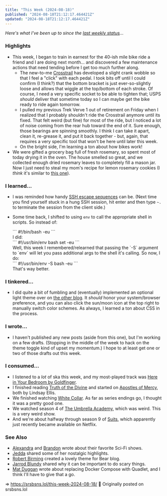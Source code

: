 ```yaml
---
title: "This Week (2024-08-18)"
published: "2024-08-18T21:12:17.464421Z"
updated: "2024-08-18T21:12:17.464421Z"
---
```


*Here's what I've been up to since the [last weekly status](/this-week-2024-08-11)...*

### Highlights

- This week, I began to train in earnest for the 40-ish mile bike ride a friend and I are doing next month... and discovered a few maintenance actions that need tending before I get too much further along.
    - The new-to-me [Crosstrail](/new-ride/) has developed a slight crank wobble so that I feel a "click" with each pedal. I took bits off until I could confirm (I think?) that the bottom bracket is just ever-so-slightly loose and allows that wiggle at the top/bottom of each stroke. Of course, I need a very specific socket to be able to tighten that; USPS *should* deliver that sometime today so I can maybe get the bike ready to ride again tomorrow.
    - I pulled my previous Trek Verve 1 out of retirement on Friday when I realized that I probably shouldn't ride the Crosstrail anymore until its fixed. That felt weird (but fine) for most of the ride, but I noticed a lot of noise coming from the rear hub toward the end of it. Sure enough, those bearings are spinning smoothly. I think I can take it apart, clean it, re-grease it, and put it back together - but, again, that requires a very specific tool that won't be here until later this week.
    - On the bright side, I'm learning a ton about how bikes work!
- We were gifted a grocery bag full of fresh rosemary, so spent most of today drying it in the oven. The house smelled so great, and we collected enough dried rosemary leaves to completely fill a mason jar. Now I just need to steal my mom's recipe for lemon rosemary cookies (I *think* it's similar to [this one](https://nursingmyappetite.com/2015/06/25/lemon-rosemary-shortbread-cookies-with-sea-salt/)).

### I learned...

- I was reminded how handy [SSH escape sequences](https://notes.runtimeterror.dev/Linux/SSH-Escape-Sequences) can be. (Next time you find yourself stuck in a hung SSH session, hit enter and then type `~.` to terminate the session from the client side.)
- Some time back, I shifted to using `env` to call the appropriate shell in scripts. So instead of:
    
    <div class="highlight">```
    <span></span><span class="ch">#!/bin/bash -eu</span>
    ```
    
    </div>I did:
    
    <div class="highlight">```
    <span></span><span class="ch">#!/usr/bin/env bash</span>
    <span class="nb">set</span><span class="w"> </span>-eu
    ```
    
    </div>Well, this week I remembered/relearned that passing the `-S` argument to `env` will let you pass additional args to the shell it's calling. So now, I do:
    
    <div class="highlight">```
    <span></span><span class="ch">#!/usr/bin/env -S bash -eu</span>
    ```
    
    </div>That's way better.

### I tinkered...

- I did quite a bit of fumbling and (eventually) implemented an optional light theme over on [the other blog](https://runtimeterror.dev). It *should* honor your system/browser preference, and you can also click the sun/moon icon at the top right to manually switch color schemes. As always, I learned a ton about CSS in the process.

### I wrote...

- I haven't published any new posts (aside from this one), but I'm working on a few drafts. (Stopping in the middle of the week to hack on the theme toggle kind of upset my momentum.) I hope to at least get one or two of those drafts out this week.

### I consumed...

- I listened to a *lot* of ska this week, and my most-played track was [Here in Your Bedroom by Goldfinger](https://musicthread.app/link/2kqdX6FFi9NjHFkUjw1UngEoiP8).
- I finished reading [Truth of the Divine](https://openlibrary.org/works/OL24198736W/Truth_of_the_Divine) and started on [Apostles of Mercy](https://openlibrary.org/works/OL38083372W/Apostles_of_Mercy), both by Lindsay Ellis.
- We finished watching [White Collar](https://www.imdb.com/title/tt1358522/). As far as series endings go, I thought it was a pretty good one.
- We watched season 4 of [The Umbrella Academy](https://www.imdb.com/title/tt1312171/), which was weird. This is a very weird show.
- And we're about halfway through season 9 of [Suits](https://www.imdb.com/title/tt1632701/), which apparently just recently became available on Netflix.

### See Also

- [Alexandra](https://alexandrawolfe.ca/going-back-to-the-future/) and [Brandon](https://wand3r.net/favorite-scifi-shows/) wrote about their favorite Sci-Fi shows.
- [Jedda](https://notes.jeddacp.com/my-millennial-memories/) shared some of her nostalgic highlights.
- [Robert Birming](https://birming.com/bearming/) created a lovely theme for Bear blog.
- [Jarrod Blundy](https://heydingus.net/blog/2024/8/on-doing-scary-things) shared why it can be important to do scary things.
- [Mat Duggan](https://matduggan.com/replace-compose-with-quadlet/) wrote about replacing Docker Compose with Quadlet, and I think I'll have to give that a go.

=> https://srsbsns.lol/this-week-2024-08-18/ 📡 Originally posted on srsbsns.lol